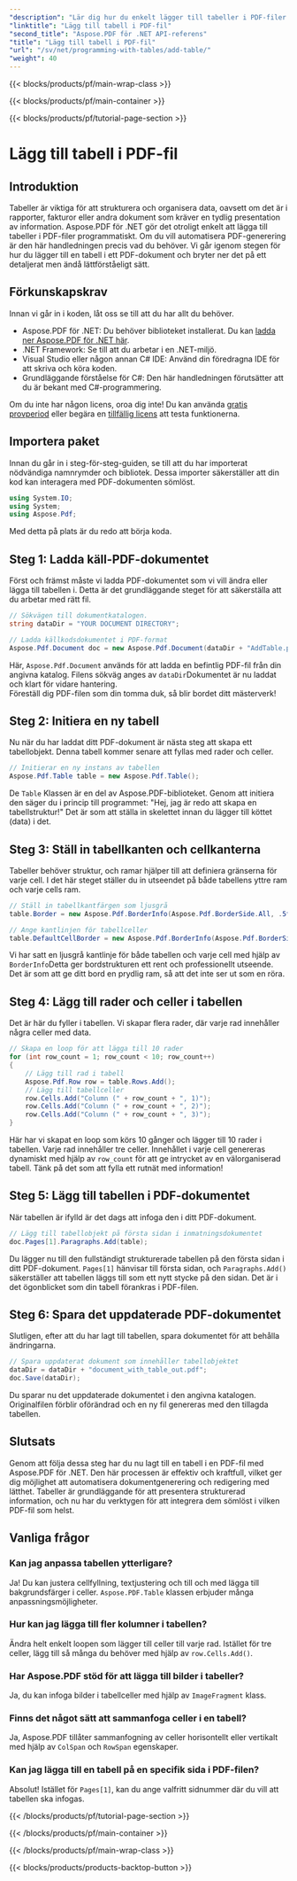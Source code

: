 ```yaml
---
"description": "Lär dig hur du enkelt lägger till tabeller i PDF-filer med Aspose.PDF för .NET med den här steg-för-steg-handledningen. Perfekt för C#-utvecklare."
"linktitle": "Lägg till tabell i PDF-fil"
"second_title": "Aspose.PDF för .NET API-referens"
"title": "Lägg till tabell i PDF-fil"
"url": "/sv/net/programming-with-tables/add-table/"
"weight": 40
---
```


{{< blocks/products/pf/main-wrap-class >}}

{{< blocks/products/pf/main-container >}}

{{< blocks/products/pf/tutorial-page-section >}}

# Lägg till tabell i PDF-fil

## Introduktion

Tabeller är viktiga för att strukturera och organisera data, oavsett om det är i rapporter, fakturor eller andra dokument som kräver en tydlig presentation av information. Aspose.PDF för .NET gör det otroligt enkelt att lägga till tabeller i PDF-filer programmatiskt. Om du vill automatisera PDF-generering är den här handledningen precis vad du behöver. Vi går igenom stegen för hur du lägger till en tabell i ett PDF-dokument och bryter ner det på ett detaljerat men ändå lättförståeligt sätt.

## Förkunskapskrav

Innan vi går in i koden, låt oss se till att du har allt du behöver.

- Aspose.PDF för .NET: Du behöver biblioteket installerat. Du kan [ladda ner Aspose.PDF för .NET här](https://releases.aspose.com/pdf/net/).
- .NET Framework: Se till att du arbetar i en .NET-miljö.
- Visual Studio eller någon annan C# IDE: Använd din föredragna IDE för att skriva och köra koden.
- Grundläggande förståelse för C#: Den här handledningen förutsätter att du är bekant med C#-programmering.

Om du inte har någon licens, oroa dig inte! Du kan använda [gratis provperiod](https://releases.aspose.com/) eller begära en [tillfällig licens](https://purchase.aspose.com/temporary-license/) att testa funktionerna.

## Importera paket

Innan du går in i steg-för-steg-guiden, se till att du har importerat nödvändiga namnrymder och bibliotek. Dessa importer säkerställer att din kod kan interagera med PDF-dokumenten sömlöst.

```csharp
using System.IO;
using System;
using Aspose.Pdf;
```

Med detta på plats är du redo att börja koda.

## Steg 1: Ladda käll-PDF-dokumentet

Först och främst måste vi ladda PDF-dokumentet som vi vill ändra eller lägga till tabellen i. Detta är det grundläggande steget för att säkerställa att du arbetar med rätt fil.

```csharp
// Sökvägen till dokumentkatalogen.
string dataDir = "YOUR DOCUMENT DIRECTORY";

// Ladda källkodsdokumentet i PDF-format
Aspose.Pdf.Document doc = new Aspose.Pdf.Document(dataDir + "AddTable.pdf");
```
 
Här, `Aspose.Pdf.Document` används för att ladda en befintlig PDF-fil från din angivna katalog. Filens sökväg anges av `dataDir`Dokumentet är nu laddat och klart för vidare hantering.  
Föreställ dig PDF-filen som din tomma duk, så blir bordet ditt mästerverk!

## Steg 2: Initiera en ny tabell

Nu när du har laddat ditt PDF-dokument är nästa steg att skapa ett tabellobjekt. Denna tabell kommer senare att fyllas med rader och celler.

```csharp
// Initierar en ny instans av tabellen
Aspose.Pdf.Table table = new Aspose.Pdf.Table();
```
 
De `Table` Klassen är en del av Aspose.PDF-biblioteket. Genom att initiera den säger du i princip till programmet: "Hej, jag är redo att skapa en tabellstruktur!" Det är som att ställa in skelettet innan du lägger till köttet (data) i det.

## Steg 3: Ställ in tabellkanten och cellkanterna

Tabeller behöver struktur, och ramar hjälper till att definiera gränserna för varje cell. I det här steget ställer du in utseendet på både tabellens yttre ram och varje cells ram.

```csharp
// Ställ in tabellkantfärgen som ljusgrå
table.Border = new Aspose.Pdf.BorderInfo(Aspose.Pdf.BorderSide.All, .5f, Aspose.Pdf.Color.FromRgb(System.Drawing.Color.LightGray));

// Ange kantlinjen för tabellceller
table.DefaultCellBorder = new Aspose.Pdf.BorderInfo(Aspose.Pdf.BorderSide.All, .5f, Aspose.Pdf.Color.FromRgb(System.Drawing.Color.LightGray));
```
 
Vi har satt en ljusgrå kantlinje för både tabellen och varje cell med hjälp av `BorderInfo`Detta ger bordstrukturen ett rent och professionellt utseende. Det är som att ge ditt bord en prydlig ram, så att det inte ser ut som en röra.

## Steg 4: Lägg till rader och celler i tabellen

Det är här du fyller i tabellen. Vi skapar flera rader, där varje rad innehåller några celler med data.

```csharp
// Skapa en loop för att lägga till 10 rader
for (int row_count = 1; row_count < 10; row_count++)
{
    // Lägg till rad i tabell
    Aspose.Pdf.Row row = table.Rows.Add();
    // Lägg till tabellceller
    row.Cells.Add("Column (" + row_count + ", 1)");
    row.Cells.Add("Column (" + row_count + ", 2)");
    row.Cells.Add("Column (" + row_count + ", 3)");
}
```
 
Här har vi skapat en loop som körs 10 gånger och lägger till 10 rader i tabellen. Varje rad innehåller tre celler. Innehållet i varje cell genereras dynamiskt med hjälp av `row_count` för att ge intrycket av en välorganiserad tabell. Tänk på det som att fylla ett rutnät med information!

## Steg 5: Lägg till tabellen i PDF-dokumentet

När tabellen är ifylld är det dags att infoga den i ditt PDF-dokument.

```csharp
// Lägg till tabellobjekt på första sidan i inmatningsdokumentet
doc.Pages[1].Paragraphs.Add(table);
```
 
Du lägger nu till den fullständigt strukturerade tabellen på den första sidan i ditt PDF-dokument. `Pages[1]` hänvisar till första sidan, och `Paragraphs.Add()` säkerställer att tabellen läggs till som ett nytt stycke på den sidan. Det är i det ögonblicket som din tabell förankras i PDF-filen.

## Steg 6: Spara det uppdaterade PDF-dokumentet

Slutligen, efter att du har lagt till tabellen, spara dokumentet för att behålla ändringarna.

```csharp
// Spara uppdaterat dokument som innehåller tabellobjektet
dataDir = dataDir + "document_with_table_out.pdf";
doc.Save(dataDir);
```
 
Du sparar nu det uppdaterade dokumentet i den angivna katalogen. Originalfilen förblir oförändrad och en ny fil genereras med den tillagda tabellen.

## Slutsats

Genom att följa dessa steg har du nu lagt till en tabell i en PDF-fil med Aspose.PDF för .NET. Den här processen är effektiv och kraftfull, vilket ger dig möjlighet att automatisera dokumentgenerering och redigering med lätthet. Tabeller är grundläggande för att presentera strukturerad information, och nu har du verktygen för att integrera dem sömlöst i vilken PDF-fil som helst.

## Vanliga frågor

### Kan jag anpassa tabellen ytterligare?
Ja! Du kan justera cellfyllning, textjustering och till och med lägga till bakgrundsfärger i celler. `Aspose.PDF.Table` klassen erbjuder många anpassningsmöjligheter.

### Hur kan jag lägga till fler kolumner i tabellen?
Ändra helt enkelt loopen som lägger till celler till varje rad. Istället för tre celler, lägg till så många du behöver med hjälp av `row.Cells.Add()`.

### Har Aspose.PDF stöd för att lägga till bilder i tabeller?
Ja, du kan infoga bilder i tabellceller med hjälp av `ImageFragment` klass.

### Finns det något sätt att sammanfoga celler i en tabell?
Ja, Aspose.PDF tillåter sammanfogning av celler horisontellt eller vertikalt med hjälp av `ColSpan` och `RowSpan` egenskaper.

### Kan jag lägga till en tabell på en specifik sida i PDF-filen?
Absolut! Istället för `Pages[1]`, kan du ange valfritt sidnummer där du vill att tabellen ska infogas.

{{< /blocks/products/pf/tutorial-page-section >}}

{{< /blocks/products/pf/main-container >}}

{{< /blocks/products/pf/main-wrap-class >}}

{{< blocks/products/products-backtop-button >}}